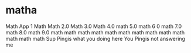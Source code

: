 # matha
Math App 1
Math
Math 2.0
Math 3.0
Math 4.0
math 5.0
math 6 0
math 7.0
math 8.0
math 9.0
math
math
math
math
math
math
math
math
math
math
math
math
math
Sup Pingis what you doing here
You Pingis not answering me 
